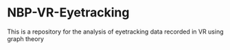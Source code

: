 # NBP-VR-Eyetracking
This is a repository for the analysis of eyetracking data recorded in VR using graph theory
